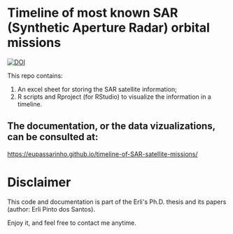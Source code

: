 # Timeline of most known SAR (Synthetic Aperture Radar) orbital missions

[![DOI](https://zenodo.org/badge/593753739.svg)](https://zenodo.org/badge/latestdoi/593753739)

This repo contains:
1) An excel sheet for storing the SAR satellite information;
2) R scripts and Rproject (for RStudio) to visualize the information in a timeline.

## The documentation, or the data vizualizations, can be consulted at:
https://eupassarinho.github.io/timeline-of-SAR-satellite-missions/

# Disclaimer
This code and documentation is part of the Erli's Ph.D. thesis and its papers (author: Erli Pinto dos Santos).

Enjoy it, and feel free to contact me anytime.
